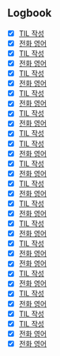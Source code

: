 

## Logbook
- [x] [TIL 작성](things:///show?id=QTYveY62koJPphDhN6Ayq3)
- [x] [전화 영어](things:///show?id=YT13ChNpuBv1HJfjeZpP3H)
- [x] [TIL 작성](things:///show?id=G4BDjHsWpjrWftWvz19PTV)
- [x] [전화 영어](things:///show?id=SDLtjeQNdvbNs5yEfTb2CT)
- [x] [TIL 작성](things:///show?id=NW18ASZ39wp1N5m5asbyhM)
- [x] [전화 영어](things:///show?id=WZb7fx3ueCfD5EVkbj7kCB)
- [x] [TIL 작성](things:///show?id=SHh9t14oN5TDYUA5bS6YXN)
- [x] [전화 영어](things:///show?id=A6PTcTxCjLWuK6fubHXuPd)
- [x] [TIL 작성](things:///show?id=X4pL18JguAzWPjyXKPdC8f)
- [x] [전화 영어](things:///show?id=Nd11UfqBCnFXXSfemg6dHn)
- [x] [TIL 작성](things:///show?id=EEc5t8gd8aTexczNDG2feo)
- [x] [TIL 작성](things:///show?id=TcDB4Y2qcVvUZAmBoQXoZU)
- [x] [전화 영어](things:///show?id=GozBbct1CaaqNwgEwa28ZT)
- [x] [TIL 작성](things:///show?id=N3dNuQoJPktdYbvHJtMcUP)
- [x] [전화 영어](things:///show?id=NqEohidk2NPf4hwDDffXvB)
- [x] [TIL 작성](things:///show?id=D3pEQrk1TRFMVRDGW9j7Dc)
- [x] [전화 영어](things:///show?id=6UJu8GTioKsPqwoHBAmZ3q)
- [x] [TIL 작성](things:///show?id=5hMKsZheTwCqKpkJ4XdToT)
- [x] [전화 영어](things:///show?id=WXRz5S2qHqxJHESYPAsAjH)
- [x] [TIL 작성](things:///show?id=EHPqhZRGbzujpKqkBVFk9y)
- [x] [전화 영어](things:///show?id=8CZX5X61ZgeXyn38QTpBD7)
- [x] [TIL 작성](things:///show?id=2oMaGJTfbCAUgVvqZpwZ7H)
- [x] [전화 영어](things:///show?id=QKnTLJhj1PmjpZspQvLbeH)
- [x] [전화 영어](things:///show?id=6vWuNfvJGYJFvqSLPGqHdq)
- [x] [TIL 작성](things:///show?id=AkPmyZsDyAgAkXoQQ6e1Uz)
- [x] [전화 영어](things:///show?id=KpXW1hRGTfHiQMqVAvFQd1)
- [x] [TIL 작성](things:///show?id=EHKMsGC3ejXFxkitqS1JNP)
- [x] [전화 영어](things:///show?id=NZPgrRWWw6vUAnGncmwMGV)
- [x] [TIL 작성](things:///show?id=5krahpVQcxXgJApfY29npu)
- [x] [TIL 작성](things:///show?id=RqZ3rnspNtveZen3LgPc5P)
- [x] [전화 영어](things:///show?id=77c2Tv2dMcm8Eh5hVBtTuw)
- [x] [전화 영어](things:///show?id=DNL9eB6zubpSUAizocPqaT)